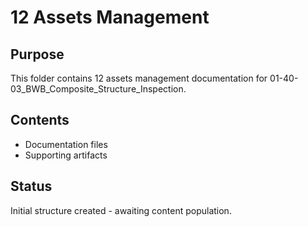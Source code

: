 # 12 Assets Management

## Purpose
This folder contains 12 assets management documentation for 01-40-03_BWB_Composite_Structure_Inspection.

## Contents
- Documentation files
- Supporting artifacts

## Status
Initial structure created - awaiting content population.
